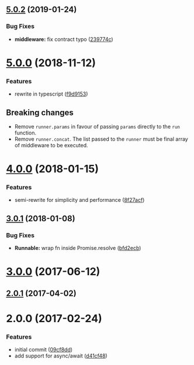 <a name="5.0.2"></a>
## [5.0.2](https://github.com/poppinss/co-compose/compare/5.0.1...5.0.2) (2019-01-24)


### Bug Fixes

* **middleware:** fix contract typo ([239774c](https://github.com/poppinss/co-compose/commit/239774c))



<a name="5.0.0"></a>
# [5.0.0](https://github.com/poppinss/co-compose/compare/v4.0.0...v5.0.0) (2018-11-12)


### Features

* rewrite in typescript ([f9d9153](https://github.com/poppinss/co-compose/commit/f9d9153))

## Breaking changes

* Remove `runner.params` in favour of passing `params` directly to the `run` function.
* Remove `runner.concat`. The list passed to the `runner` must be final array of middleware to be executed.

<a name="4.0.0"></a>
# [4.0.0](https://github.com/poppinss/co-compose/compare/v3.0.1...v4.0.0) (2018-01-15)


### Features

* semi-rewrite for simplicity and performance ([8f27acf](https://github.com/poppinss/co-compose/commit/8f27acf))



<a name="3.0.1"></a>
## [3.0.1](https://github.com/poppinss/co-compose/compare/v3.0.0...v3.0.1) (2018-01-08)


### Bug Fixes

* **Runnable:** wrap fn inside Promise.resolve ([bfd2ecb](https://github.com/poppinss/co-compose/commit/bfd2ecb))



<a name="3.0.0"></a>
# [3.0.0](https://github.com/poppinss/co-compose/compare/v2.0.1...v3.0.0) (2017-06-12)



<a name="2.0.1"></a>
## [2.0.1](https://github.com/poppinss/co-compose/compare/v2.0.0...v2.0.1) (2017-04-02)



<a name="2.0.0"></a>
# 2.0.0 (2017-02-24)


### Features

* initial commit ([09cf8dd](https://github.com/poppinss/co-compose/commit/09cf8dd))
* add support for async/await ([d41cf48](https://github.com/poppinss/co-compose/commit/d41cf48))

